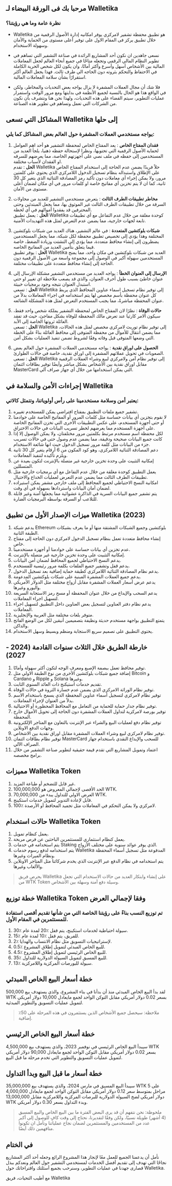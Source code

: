 ## مرحبا بك فى الورقة البيضاء لـ Walletika
### نظرة عامة وما هي رؤيتنا؟
- Walletika هو تطبيق محفظة تشفير لامركزي يوفر امكانيه إدارة الأصول الرقمية من خلال تطبيق يركز فى المقام الاول على توفير أعلى مستوى من الحماية والأمان وسهولة الاستخدام.

- نسعى جاهدين ان نكون أحد المشاريع الرائدة في صناعة التشفير التي تساهم في تطوير النظام المالي الرقمي وتجعله متاحًا في جميع أنحاء العالم لجعل المعاملات المالية بين الأشخاص أسهل وأسرع وأكثر أمانًا، وان يكون لكل شخص الحرية الكاملة في الاحتفاظ والتحكم بثروته دون الحاجه الي طرف ثالث. فهذا يجعل العالم أكثر استقرارًا بشأن سلامة المعاملات المالية.

- فلا شك أن مجال العملات المشفرة لا يزال يواجه بعض التحديات والمخاطر، ولكن في الواقع هذا هو الحال بالنسبة لجميع الأنظمة في بدايتها ومع مرور الوقت واستمرار عمليات التطوير، سيتم القضاء على هذه التحديات، ولهذا نحن هنا ونتشرف بأن نكون من الشركات التي تعمل وتساهم في تطوير هذه الصناعة.

## المشاكل التي تسعى Walletika إلى حلها
### يواجه مستخدمي العملات المشفرة حول العالم بعض المشاكل كما يلي:
1. **فقدان المفتاح الخاص** : يعد المفتاح الخاص لمحفظة التشفير هو أحد اهم العوامل لحماية الأصول الرقمية التي تحتويها، ونظرا لإستحالة حفظه ذهنيا، يلجأ العديد من المستخدمين إلى حفظه في ملف نصي على أجهزتهم الخاصة، مما يعرضهم للسرقه او الفقدان لأسباب مختلفة.\
**الحل** : تقدم Walletika حلاً فريدًا يضمن عدم الحاجة إلى استخدام المفتاح الخاص على الإطلاق واستبداله بنظام تسجيل الدخول اللامركزي الذي يحتوي على كلمتين مرور، ولا يمكن إجراء أي معاملات دون تأكيد رمز المصادقة الثنائية الذي يتغير كل 30 ثانية، كما ان لا يتم تخزين أي مفاتيح خاصة او كلمات مرور في أي مكان لضمان أعلى مستوى من الأمان.

2. **مخاطر تطبيقات الطرف الثالث** : يتعرض مستخدمي التشفير للعديد من محاولات السرقة من خلال تطبيقات الطرف الثالث غير الموثوق بها، مما يجعل المبتدئين وحتى المحترفين قد يفقدوا أموالهم في أي لحظة.\
**الحل** : يعمل تطبيق Walletika كوحدة مغلقة من خلال عدم التفاعل مع أي تطبيقات تابعة لجهات خارجية، مما يضمن عدم التعرض لمثل هذه التهديدات الأمنية.

3. **شبكات بلوكتشين المتعددة** : في عالم التشفير، هناك العديد من شبكات بلوكتشين المختلفة وهذا يؤدي إلى تخصيص تطبيق محفظة لكل شبكة، مما يجعل المستخدمين يضطرون إلى إنشاء محافظ متعددة، مما يؤدي إلى التشتت وزيادة الضغط، خاصة فيما يتعلق بتأمين العديد من المفاتيح الخاصه.\
**الحل** : يوفر تطبيق Walletika العديد من شبكات بلوكتشين في مكان واحد، مما يمنح المستخدمين سهولة أكبر في الوصول إلى مجموعة واسعة من الأصول الرقمية دون الحاجة إلى إنشاء محافظ متعددة على تطبيقات مختلفة.

4. **الإرسال إلى العنوان الخطأ** : يواجه العديد من مستخدمي التشفير مشكلة الإرسال إلى عنوان خاطئ بسبب طول أحرف العنوان، والذي قد يصعب ملاحظة اي تغيير او حتي استبدل العنوان نتيجه وجود برمجيات خبيثة.\
**الحل** : تسعى Walletika إلى توفير نظام تسجيل اسماء عناوين المحافظ الذي يربط كل عنوان محفظة بأسم مخصص لها يتم استخدامه في اجراء المعاملات بدلاً من عنوان المحفظة مباشرةً، مما يجنب المستخدم التعرض لمثل هذة المشكلة الشائعه.

5. **حالات الوفاة** : نظرًا لان المفتاح الخاص لمحفظة التشفير يملكة شخص واحد فقط، سيكون الامر كارثيا عند تعرض مالك المحفظة للوفاة بشكل مفاجئ، حيث قد تفقد العائلة ثروتها الخاصة إلى الأبد.\
**الحل** : تسعى Walletika إلى توفير نظام توريث لامركزي مخصص لمثل هذه الحالات، مما يضمن انتقال للأموال من محفظة المتوفى إلى محافظ العائلة بناءً على الخطة التي وضعها المتوفى قبل وفاته وفقًا لشروط تضمن تنفيذ العمليات بشكل آمن.

6. **الحصول على اوراق نقدية** : يواجه مستخدمي العملات المشفرة حول العالم بعض الصعوبات في تحويل عملاتهم المشفرة إلى اوراق نقدية، خاصة في حالات الطوارئ.\
**الحل** : تسعى Walletika إلى توفير نظام آمن ولامركزي لبيع وشراء العملات الرقمية مقابل اوراق نقدية بين الأشخاص بشكل مباشر وأيضًا توفير بطاقات ائتمان MasterCard التي يمكن استخدامها من خلال أي جهاز صراف آلي.

## إجراءات الأمن والسلامة في Walletika
### يعتبر أمن وسلامة مستخدمينا على رأس أولوياتنا، وتتمثل كالاتي:
1. تشفير جميع ملفات التطبيق بمفتاح افتراضي يمكن للمستخدم تغييره.
2. لا نقوم بتخزين أي بيانات حساسة مثل كلمات المرور أو المفاتيح الخاصة على خوادمنا أو حتى أجهزة المستخدم، على عكس التطبيقات الأخرى التي تخزن المفاتيح الخاصة على أجهزة المستخدم مما يعرضهم لخطر تسريب البيانات في حالات الاختراق.
3. لكل محفظة اسم مستخدم مرتبط بكلمتين مرور مختلفتان، ولا يمكن الوصول إلا إذا كانت جميع البيانات صحيحة ودقيقة، مما يضمن عدم وصول حتى في حالات تسريب جزء من البيانات مثل كلمة مرور تسجيل الدخول حيث انها شائعة الاستخدام.
4. دعم المصادقة الثنائية اللامركزي، وهو كود المكون من 6 أرقام يتغير كل 30 ثانية ويلزم تأكيده لتنفيذ المعاملات.
5. إمكانية التثبيت على وحدة تخزين خارجية غير متصلة بالإنترنت لتكون بعيدة عن المتسللين.
6. يعمل التطبيق كوحدة مغلقة من خلال عدم التفاعل مع أي برمجيات خارجية مثل تطبيقات الطرف الثالث مما يضمن عدم التعرض لعمليات الخداع والاحتيال.
7. امكانية النسخ الاحتياطي لجميع المحافظ إلى ملف خارجي مشفر يمكن استيراده لضمان أمان البيانات واستردادها بسهولة في أي وقت.
8. يتم تشفير جميع البيانات السرية في الذاكرة عشوائية مما يجعلها آمنة وغير قابلة للتلاعب أو السرقة بواسطه البرمجيات الضارة.

## ميزات الإصدار الأول من تطبيق Walletika (2023)
1. يدعم شبكة Ethereum بلوكتشين وجميع الشبكات المشتقة منها أو ما يعرف بشبكات الطبقة الثانية.
2. إنشاء محافظ متعددة تعمل بنظام تسجيل الدخول لامركزي دون الحاجة إلى مفتاح خاص.
3. عدم تخزين أي بيانات حساسة على خوادمنا أو أجهزة مستخدمينا.
4. إمكانية التثبيت على وحدة تخزين خارجية غير متصلة بالإنترنت.
5. يدعم النسخ الاحتياطي لجميع المحافظ لضمان أمن البيانات.
6. يدعم قفل وتشفير جميع الملفات بكلمة مرور رئيسية للمستخدم.
7. يدعم نظام المصادقة الثنائية اللامركزي كطبقة حماية إضافية بعد تسجيل الدخول.
8. يدعم جميع العملات المشفرة المبنية على شبكات بلوكتشين المدعومة.
9. يدعم عرض أسعار العملات المشفرة مقابل أزواج مختلفة مثل الدولار الأمريكي واليورو وغيرها.
10. يدعم السحب والإيداع من خلال عنوان المحفظة أو مسح رمز الاستجابة السريعة لتسهيل اجراء المعاملات.
11. يدعم نظام دفتر العناوين لتسجيل بعض العناوين داخل التطبيق لتسهيل اجراء المعاملات.
12. متوفر بلغات مختلفة مثل العربية والإنجليزية.
13. يتمتع التطبيق بواجهة مستخدم حديثة ونظيفة بتصميمين أنيقين لكل من الوضع الفاتح والداكن.
14. يحتوي التطبيق على تصميم سريع الاستجابة ومنظم وبسيط وسهل الاستخدام.

## خارطة الطريق خلال الثلاث سنوات القادمة (2024 - 2027)
1. توفير محافظ تعمل ببصمة الإصبع ومعرف الوجه لتكون أكثر سهولة وأمانًا.
2. إضافة جميع شبكات بلوكتشين الأخرى من نوع الطبقة الاولي مثل Bitcoin و Cardano و Ripple و Solana وغيرها.
3. تقديم خدمات استيكنج ذات العائد السنوي الثابت.
4. توفير نظام الوراثة الامركزي الذي يضمن عدم خسارة الثروة في حالات الوفاة.
5. توفير نظام لامركزي لتسجيل أسماء عناوين المحفظة الذي يسمح باستخدام الاسم بدلاً من العنوان لإجراء المعاملات.
6. توفير نظام جدار حماية للحماية من التعامل مع المحافظ المحظورة أو الاحتيالية.
7. توفير بورصة لامركزية لتداول العملات المشفرة دون الحاجة إلى تحويل الأموال خارج المحفظة.
8. توفير نظام دفع لعمليات البيع والشراء عبر الإنترنت بالتعاون مع المتاجر الإلكترونية وجهات الدفع الاونلاين.
9. توفير نظام لامركزي لبيع وشراء العملات المشفرة مقابل اوراق نقدية بين الاشخاص.
10. توفير نظام بطاقات ائتمان MasterCard للسحب والإيداع النقدي باستخدام جهاز الصراف الآلي.
11. اعتماد وتمويل المشاريع التي تقدم قيمة حقيقية لتطوير صناعة التشفير من خلال برامج مخصصه.

## مميزات Walletika Token
1. غير قابل للتضخم أو طباعة المزيد.
2. الحد الأقصى لإجمالي المعروض هو 100,000,000 WTK.
3. العرض الاولي للتداول يبدء من 70,000,000 WTK.
4. قابل لإعادة التدوير لتمويل خدمات استكينج.
5. 100٪ لامركزي ولا يمكن التحكم في المعاملات مثل تجميد المحافظ أو الأرصدة.

## حالات استخدام Walletika Token
1. يعمل كنظام تمويل.
2. يعمل كنظام استثماري للمستثمرين الباحثين عن فرص مربحة.
3. يتم استخدامه في خدمات Staking الذي يوفر عوائد سنوية على مختلف الأزواج.
4. يتم استخدامه لدفع رسوم خدمات Walletika المدفوعة مثل تسجيل أسماء المحفظة ونظام الميراث وغيرها.
5. يتم استخدامه في نظام الدفع عبر الإنترنت الذي يخدم شركائنا مثل المتاجر الاونلاين والألعاب وغيرها.
> يحرص فريق Walletika على إنشاء وابتكار العديد من حالات الاستخدام التي تجعل من WTK Token وسيلة دفع آمنة وسهلة بين الأشخاص.

## خطة توزيع Walletika Token وفقا لإجمالي العرض
### تم توزيع النسب بناءً على رؤيتنا الخاصة التي من شأنها تقديم أقصى استفادة للمستثمرين في المقام الأول.
1. 30٪ سيولة احتياطية لخدمات استكينج، يتم قفل ٪20 لمدة عام.
2. 15٪ للفريق، يتم قفل ٪10 لمدة عام.
3. 2٪ لإستراتيجيات التسويق مثل نظام الانتساب والهدايا.
4. 0.5٪ للبيع الخاص المبدئي لتمويل إطلاق المشروع.
5. 4.5٪ للبيع الخاص الرئيسي لتمويل إطلاق المشروع.
6. 35٪ للبيع المسبق لتمويل السيولة الدولارية للتداول.
7. 13٪ سيولة للبورصات المركزية واللامركزية.

## خطة أسعار البيع الخاص المبدئي
لقد بدأ البيع الخاص المبدئي منذ أن بدأنا في بناء المشروع، والذي يستهدف بيع 500,000 WTK بسعر 0.02 دولار أمريكي مقابل التوكن الواحد لجمع مايعادل 10,000 دولار أمريكي  لتمويل عمليات التسويق والتطوير المبدئية.
> ملاحظة: سيحصل جميع الأشخاص الذين يستثمرون في هذه المرحلة على 50٪ إضافية.

## خطة أسعار البيع الخاص الرئيسي
سيبدأ البيع الخاص الرئيسي في نوفمبر 2023، والذي يستهدف بيع 4,500,000 WTK بسعر 0.02 دولار أمريكي مقابل التوكن الواحد لجمع مايعادل 90,000 دولار أمريكي لتمويل عمليات التسويق والتطوير التي تخدم مرحلة ما قبل البيع.

## خطة أسعار ما قبل البيع وبدأ التداول
سيبدأ البيع المسبق في مارس 2024، والذي يستهدف بيع 35,000,000 WTK على 5 مراحل بمتوسط سعر 0.12 دولار أمريكي مقابل التوكن الواحد لجمع مايعادل 4,000,000 دولار أمريكي لضخ السيولة الدولارية للبرصات المركزية واللامركزية مقابل 13,000,000 WTK وبدء التداول بسعر 0.30 دولار أمريكي.
> ملحوظة: نحن نتفهم أن قد يرى البعض الفترة ما بين البيع الخاص والبيع المسبق (4 أشهر) طويلة نسبيًا، ولكن وفقًا لتقديرنا، نحتاج إلى وقت كافٍ للوصول إلى أكبر عدد من المستخدمين والمستثمرين لضمان نجاح عملياتنا ونأمل ان تكونوا متافهمين ذلك أيضًا.

## في الختام
نأمل أن يدعمنا الجميع للعمل معًا لإنجاز هذا المشروع الرائع وجعله أحد أكثر المشاريع نجاحًا التي تهدف إلى تقديم أفضل الخدمات لمستخدمي التشفير حول العالم ونعدكم ببذل قصارى جهدنا في عمليات التطوير، وسنرحب بجميع أسئلتك واقتراحاتك حول Walletika.


مع أطيب التحيات، فريق Walletika